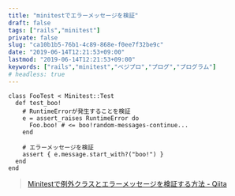 ```yaml
---
title: "minitestでエラーメッセージを検証"
draft: false
tags: ["rails","minitest"]
private: false
slug: "ca10b1b5-76b1-4c89-868e-f0ee7f32be9c"
date: "2019-06-14T12:21:53+09:00"
lastmod: "2019-06-14T12:21:53+09:00"
keywords: ["rails","minitest","ベジプロ","プログ","プログラム"]
# headless: true
---
```


```
class FooTest < Minitest::Test
  def test_boo!
    # RuntimeErrorが発生することを検証
    e = assert_raises RuntimeError do
      Foo.boo! # <= boo!random-messages-continue...
    end

    # エラーメッセージを検証
    assert { e.message.start_with?("boo!") }
  end
end
```

> [Minitestで例外クラスとエラーメッセージを検証する方法 - Qiita](https://qiita.com/jnchito/items/0d8ab1cd33d5985f7743)
